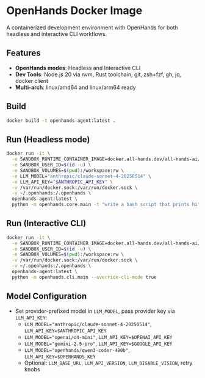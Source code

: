 # OpenHands Docker Image

A containerized development environment with OpenHands for both headless and interactive CLI workflows.

## Features

- **OpenHands modes**: Headless and Interactive CLI
- **Dev Tools**: Node.js 20 via nvm, Rust toolchain, git, zsh+fzf, gh, jq, docker client
- **Multi-arch**: linux/amd64 and linux/arm64 ready

## Build

```bash
docker build -t openhands-agent:latest .
```

## Run (Headless mode)

```bash
docker run -it \
  -e SANDBOX_RUNTIME_CONTAINER_IMAGE=docker.all-hands.dev/all-hands-ai/runtime:0.51-nikolaik \
  -e SANDBOX_USER_ID=$(id -u) \
  -e SANDBOX_VOLUMES=$(pwd):/workspace:rw \
  -e LLM_MODEL="anthropic/claude-sonnet-4-20250514" \
  -e LLM_API_KEY="$ANTHROPIC_API_KEY" \
  -v /var/run/docker.sock:/var/run/docker.sock \
  -v ~/.openhands:/.openhands \
  openhands-agent:latest \
  python -m openhands.core.main -t "write a bash script that prints hi"
```

## Run (Interactive CLI)

```bash
docker run -it \
  -e SANDBOX_RUNTIME_CONTAINER_IMAGE=docker.all-hands.dev/all-hands-ai/runtime:0.51-nikolaik \
  -e SANDBOX_USER_ID=$(id -u) \
  -e SANDBOX_VOLUMES=$(pwd):/workspace:rw \
  -v /var/run/docker.sock:/var/run/docker.sock \
  -v ~/.openhands:/.openhands \
  openhands-agent:latest \
  python -m openhands.cli.main --override-cli-mode true
```

## Model Configuration

- Set provider-prefixed model in `LLM_MODEL`, pass provider key via `LLM_API_KEY`:
  - `LLM_MODEL="anthropic/claude-sonnet-4-20250514"`, `LLM_API_KEY=$ANTHROPIC_API_KEY`
  - `LLM_MODEL="openai/o4-mini"`, `LLM_API_KEY=$OPENAI_API_KEY`
  - `LLM_MODEL="gemini-2.5-pro"`, `LLM_API_KEY=$GOOGLE_API_KEY`
  - `LLM_MODEL="openhands/qwen3-coder-480b"`, `LLM_API_KEY=$OPENHANDS_KEY`
  - Optional: `LLM_BASE_URL`, `LLM_API_VERSION`, `LLM_DISABLE_VISION`, retry knobs


